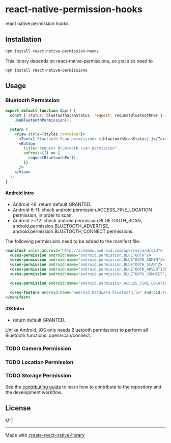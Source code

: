 # react-native-permission-hooks

react native permission hooks.

## Installation

```sh
npm install react-native-permission-hooks
```

This library depends on react-native-permissions, so you also need to

```shell
npm install react-native-permissions
```

## Usage

### Bluetooth Permission

```jsx
export default function App() {
  const { status: bluetoothScanStatus, request: requestBluetoothPer } =
    useBluetoothPermission();

  return (
    <View style={styles.container}>
      <Text>{`Bluetooth Scan permission: ${bluetoothScanStatus}`}</Text>
      <Button
        title="request bluetooth scan permission"
        onPress={() => {
          requestBluetoothPer();
        }}
      />
    </View>
  );
}
```

#### Android Intro

- Android <6: return default GRANTED.
- Android 6-11: check android.permission.ACCESS_FINE_LOCATION permission, in order to scan.
- Android >=12: check android.permission.BLUETOOTH_SCAN, android.permission.BLUETOOTH_ADVERTISE, android.permission.BLUETOOTH_CONNECT permissions.

The following permissions need to be added to the manifest file.

```xml
<manifest xmlns:android="http://schemas.android.com/apk/res/android">
  <uses-permission android:name="android.permission.BLUETOOTH"/>
  <uses-permission android:name="android.permission.BLUETOOTH_ADMIN"/>
  <uses-permission android:name="android.permission.BLUETOOTH_SCAN"/>
  <uses-permission android:name="android.permission.BLUETOOTH_ADVERTISE" />
  <uses-permission android:name="android.permission.BLUETOOTH_CONNECT"/>

  <uses-permission android:name="android.permission.ACCESS_FINE_LOCATION"/>

  <uses-feature android:name="android.hardware.bluetooth_le" android:required="true"/>
</manifest>
```

#### iOS Intro

- return default GRANTED.

Unlike Android, iOS only needs Bluetooth permissions to perform all Bluetooth functions: open/scan/connect.

### TODO Camera Permission
### TODO Location Permission
### TODO Storage Permission

See the [contributing guide](CONTRIBUTING.md) to learn how to contribute to the repository and the development workflow.

## License

MIT

---

Made with [create-react-native-library](https://github.com/callstack/react-native-builder-bob)
